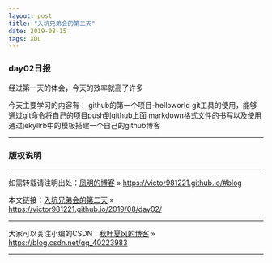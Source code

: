 ```yaml
---
layout: post
title: "入坑兄弟会的第二天"
date: 2019-08-15 
tags: XDL  
---
```



### day02日报

经过第一天的体会，今天的效率就高了许多

今天主要学习的内容有：
    github的第一个项目-helloworld
    git工具的使用，能够通过git命令将自己的项目push到github上面
    markdown格式文件的书写以及使用
    通过jekyllrb中的模板搭建一个自己的github博客


***
### 版权说明

***
如需转载请注明出处：[凤明的博客](https://victor981221.github.io/#blog) » https://victor981221.github.io/#blog

本文链接：[入坑兄弟会的第二天](https://victor981221.github.io/2019/08/day02/) » https://victor981221.github.io/2019/08/day02/

***
大家可以关注小编的CSDN：[秋叶夏风的博客](https://blog.csdn.net/qq_40223983) » https://blog.csdn.net/qq_40223983

***



